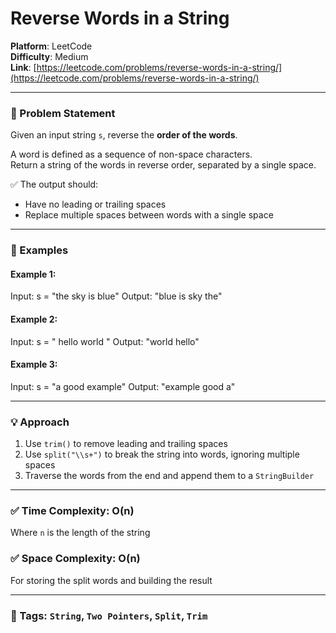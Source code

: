 # Reverse Words in a String

**Platform**: LeetCode  
**Difficulty**: Medium  
**Link**: [https://leetcode.com/problems/reverse-words-in-a-string/](https://leetcode.com/problems/reverse-words-in-a-string/)

---

### 🧠 Problem Statement

Given an input string `s`, reverse the **order of the words**.

A word is defined as a sequence of non-space characters.  
Return a string of the words in reverse order, separated by a single space.

✅ The output should:
- Have no leading or trailing spaces
- Replace multiple spaces between words with a single space

---

### 🧪 Examples

#### Example 1:
Input: s = "the sky is blue"
Output: "blue is sky the"


#### Example 2:
Input: s = " hello world "
Output: "world hello"


#### Example 3:
Input: s = "a good example"
Output: "example good a"

---

### 💡 Approach

1. Use `trim()` to remove leading and trailing spaces
2. Use `split("\\s+")` to break the string into words, ignoring multiple spaces
3. Traverse the words from the end and append them to a `StringBuilder`

---

### ✅ Time Complexity: O(n)
Where `n` is the length of the string

### ✅ Space Complexity: O(n)
For storing the split words and building the result

---

### 📌 Tags: `String`, `Two Pointers`, `Split`, `Trim`
